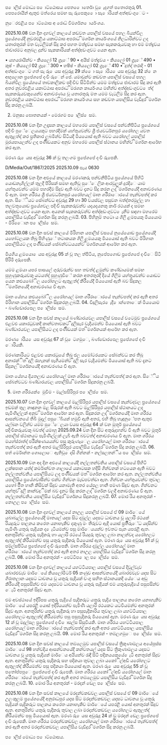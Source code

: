 ප ොලිස් මොධ්‍ය ප ොට්ඨොසය පෙත ෙොර්තො වූ ෙැදගත් පතොරතුරු 01. පෙපරොයින් ඇතුළු මත්රෙය සමඟ සැ රුපෙකු ෙො සැ ොරියක් අත්අඩංගුෙට -

නුෙරඑළිය ප ොට්ඨොස අ රොධ්‍ විමර්ශන ොර්යංශය.

2025.10.08 වන දින දහවල් කාලයේ කඩවත යපාලිස් වසයේ පහල බියන්විල ප්‍රයේශයේදී නුවරඑළිය යකාට්ඨාස අපරාධ ිමර්ශන කාර්යංශයේ නිලධාරින්වට ලද යතාරතුරක් මත වැටලීමක් සිදු කර පහත මත්ද්‍රවය සමඟ සැකකරුයවකු හා එම මත්ද්‍රවය ජාවාරමට අනුබල දුන්ව සැකකාරියක් අත්ද්‍අඩංගුවට යෙන ඇත.

• යහයරායින්ව - කියලෝ 12 ග්‍රෑේ 90 • අයිස් මත්ද්‍රවය - කියලෝ 01 ග්‍රෑේ 490 • කුෂ් - කියලෝ 02 ග්‍රෑේ 300 • හෂීෂ් - කියලෝ 02 ග්‍රෑේ 410 • ිදුත්ද්‍ තරාදි - 01 අත්අඩංගුෙට ගත් සැ රු ෙයස අවුරුදු 29 ක් ෙො සැ ොරිය ෙයස අවුරුදු 32 ක් ෙන අඟුලොන ප්‍රපේශපේ දංචි රුෙන් පේ. යමාවුන්ව කඩවත යපාලිස් වසයේ පහල බියන්විල ප්‍රයේශයේ තාවකාලිකව පදිංචිව සිටිමින්ව යමම මත්ද්‍රවය ජාවාරම සිදු කර ඇති අතර නුවරඑළිය යකාට්ඨාස අපරාධ ිමරශන කාර්යංශය මඟින්ව අත්ද්‍අඩංගුවට ෙත්ද්‍ සැකකරුයවකුයෙන්ව අනාවරණය වූ යතාරතුරු මත යමම වැටලීම සිදු කර ඇත. නුවරඑළිය යකාට්ඨාස අපරාධ ිමරශන කාර්යංශය සහ කඩවත යපාලිසිය වැඩිදුර ිමර්ශන සිදු කරනු ලබයි.

02. මනුෂ්‍ය ඝොතනයක් - මෙරගම ප ොලිස් ෙසම.

2025.10.08 වන දින උදෑසන කාලයේ මහරෙම යපාලිස් වසයේ පන්වනිපිටිය ප්‍රයේශයේ පදිංචි පුේෙලයයකුට පහරදීමක් යහ්තුයවන්ව ශ්‍රී ජයවර්ධනපුර යරෝහල යවත ඇතුළත්ද්‍ කර ප්‍රතිකාර ලබමින්ව සිටියදී මියයොස් ඇති බවට යරෝහල් යපාලිස් මුරයපායලන්ව ලද පණිිඩයකට අනුව මහරෙම යපාලිස් ස්ථානය මඟින්ව ිමර්ශන ආරේභ කර ඇත.

මරණ රු ෙයස අවුරුදු 36 ක් වූ තලංගම ප්‍රපේශපේ දංචි රුපෙකි.

D/Media/Out/1867/2025 2025.10.09 පැය 0630

2025.10.08 වන දින අළුයේ කාලයේ මරණකරු පන්වනිපිටිය ප්‍රයේශයේ පිහිටි යොඩනැගිල්ලක් තුලදී පිරිසක් සමඟ ඇතිවූ පුේෙලික ආරවුලක් දුරදිෙ යාම යහ්තුයවන්ව යමම පහරදීම සිදුව ඇති බවට දැනට සිදු කරන ලද ිමර්ශනයේදී අනාවරණය වී ඇත. මෘත ශරීරය ශ්‍රී ජයවර්ධනපුර යරෝහයල් මෘත ශරීරාොරයේ තැන්වපත්ද්‍ කර ඇත. සිේියට සේබන්වධ අවුරුදු 29 හා 30 වයස්වල පසුවන බත්ද්‍තරමුල්ල හා තලවතුයොඩ ප්‍රයේශවල පදිංචි සැකකරුවන්ව යදයදයනකු කාර් රථයක් ද සමඟ අත්ද්‍අඩංගුවට යෙන ඇත. අයනක් සැකකරුවන්ව අත්ද්‍අඩංගුවට ෙැනීම සඳහා මහරෙම යපාලිසිය වැඩිදුර ිමර්ශන සිදු කරනු ලබයි. 03. පිහිනුම් තටො ය ගිලී ළමපයකු මියයොම - මිරිෙොන ප ොලිස් ෙසම.

2025.10.08 වන දින සවස් කාලයේ මිරිහාන යපාලිස් වසයේ නුයේයොඩ ප්‍රයේශයේදී යහෝටලයක තිබූ පිහිණුේ තටාකයක ගිලී ළමයයකු මියයොස් ඇති බවට මිරිහාන යපාලිසියට ලද පණිිඩයක් සේබන්වධයයන්ව ිමර්ශනයක් ආරේභ කර ඇත.

මියගිය ළමයො ෙයස අවුරුදු 05 ක් වූ තල ත්පිටිය, නුපේපගොඩ ප්‍රපේශපේ දංචිෙ සිටි පිරිමි දරුපෙකි.

යමම ළමයා යපර පාසයල් ගුරුවරුන්ව සහ තවත්ද්‍ ළමුන්ව කණ්ඩායමක් සමඟ පුහුණුකරුයවකු යටයත්ද්‍ පුහුණුවීේ කරන අතරතුරදී දියේ ගිලීම යහ්තුයවන්ව යොඩට යෙන කළුයබෝිල යරෝහලට ඇතුළත්ද්‍ කිරීයේදී මියයොස් ඇති බව සිදුකල ිමර්ශනයේදී අනාවරණය වී ඇත.

මෘත යේහය කළුයබෝිල යරෝහයල් මෘත ශරීරාොරයේ තැන්වපත්ද්‍ කර ඇති අතර මිරිහාන යපාලිසිය ිමර්ශන සිදුකරනු ලබයි. 04. විදුලිසැර ෙැදී ොන්තොෙක් මියයොම - බණ්ඩොරපෙල ප ොලිස් ෙසම.

2025.10.08 වන දින සවස් කාලයේ බණ්ඩාරයවල යපාලිස් වසයේ වටෙමුව ප්‍රයේශයේ එළවළු යකාරටුවකදී කාන්වතාවකට ිදුලිසැර වැදීයමන්ව මියයොස් ඇති බවට බණ්ඩාරයවල යපාලිසියට ලද පණිිඩයක් මත ිමර්ශනයක් ආරේභ කර ඇත.

මරණ ොරිය ෙයස අවුරුදු 67 ක් වූ ෙටගමුෙ, බණ්ඩොරපෙල ප්‍රපේශපේ දංචි ොරියකි.

මරණකාරියට එළවළු යකාරටුයේ තිබූ ජල යමෝටරයකට සේබන්වධ කර තිබූ අනාරක්ිත ිදුලි රැහැනක් පෑගීයමන්ව ිදුලි සැර වැදීයමන්ව මියයොස් ඇති බව දැනට සිදුකල ිමර්ශනයේදී අනාවරණය වී ඇත.

මෘත යේහය දියතලාව යරෝහයල් මෘත ශරීරාොරයේ තැන්වපත්ද්‍ කර ඇත. සිේිය සේබන්වධව බණ්ඩාරයවල යපාලිසිය ිමර්ශන සිදුකරනු ලබයි.

05. මෘත ශරීරයක් ෙමුවීම - මැල්සසිරිපුර ප ොලිස් ෙසම.

2025.10.07 වන දින දහවල් කාලයේ මැල්සිරිපුර යපාලිස් වසයේ කැන්වදවල ප්‍රයේශයේ ඉඩමක් තුල නාඳුනන මළ සිරුරක් ඇති බවට මැල්සිරිපුර යපාලිස් ස්ථානයට ලද පැමිණිල්ලක් අනුව ිමර්ශන ආරේභ කර ඇත. සිදුකරන ලද ිමර්ශනයේදී මෘත ශරීරය ආසන්වනයේ තිබී මුදල් පසුේබියක් හමුවී ඇති අතර, එහි තිබූ හැඳුනුේපත ඇතුළු යල්ඛන වලින්ව යමම පුේෙලයා වයස අවුරුදු 64 ක් වන මූතූර් ප්‍රයේශයේ පදිංචිකරුයවකු බවත්ද්‍ යමාහු 2025.09.24 වන දින සිට අතුරුදහන්ව වී ඇති බවට මූතූර් යපාලිස් ස්ථානයට පැමිණිල්ලක් ලැබී ඇති බවටත්ද්‍ අනාවරණය වී ඇත. මෘත ශරීරය මයහ්ස්රාත්ද්‍ පරීක්ෂණයයන්ව පසු කුරුණෑෙල යරෝහයල් මෘත ශරීරාොරයේ තැන්වපත්ද්‍ කර ඇති අතර මැල්සිරිපුර යපාලිසිය වැඩිදුර ිමර්ශන සිදු කරනු ලබයි. 06. පත් ර්මොන්ත ශොලොෙ ඇතිවූ ෙදසි ගින්නක් - නල්සලතන්ිය ප ොලිස් ෙසම.

2025.10.09 වන අද දින අළුයේ කාලයේදී නල්ලතන්වනිය යපාලිස් වසයේ පිහිටි ලක්ෂපාන යත්ද්‍ කර්මාන්වත ශාලායේ යකාටසක හදිසි ගින්වනක් හටයෙන ඇති බවට නල්ලතන්වනිය යපාලිසියට ලද පණිිඩයක් මත ිමර්ශන ආරේභ කර ඇත. නල්ලතන්වනිය යපාලිසිය ප්‍රයේශවාසීන්ව එක්ව ගින්වන මැඩපවත්ද්‍වා ඇත. ගින්වන යහ්තුයවන්ව තුවාල යහෝ ජිිත හානි කිසිවක් සිදුව යනාමැති අතර යේපල හානි පමණ සිදුව ඇත. ගින්වනට යහ්තුව ිදුලි කාන්වදුිමක් බව දැනට සිදු කරන ලද ිමර්ශන වලදී අනාවරණය වී ඇත. නල්ලතන්වනිය යපාලිසිය වැඩිදුර ිමර්ශනය සිදුකරනු ලබයි. 07. මොර රිය අනතුරක් - නොඋල ප ොලිස් ෙසම.

2025.10.08 වන දින දහවල් කාලයේ නාඋල යපාලිස් වසයේ ඒ 09 මාර්ෙයේ යබාබැල්ල ප්‍රයේශයේදී මාතයල් යදස සිට දඹුල්ල යදසට ධාවනය වූ යලාරි රථයක් රියදුරුට පාලනය කරෙත යනාහැකිව දකුණු මං තීරුවට ඇදී යොස් ප්‍රතිිරුේධ යදසින්ව පැමිණි යතුරු පැදියක ද ෙැටීයමන්ව පසු මාර්ෙයයන්ව ඉවතට පැන යපරළී ඇත. අනතුරින්ව යතුරු පැදිකරු හා යලාරි රථයේ රියදුරු තුවාල ලබා නාලන්වද යරෝහලට ඇතුලත්ද්‍ කිරීයමන්ව පසු යතුරු පැදිකරු මියයොස් ඇත. මරණ රු ෙයස අවුරුදු 51 ක් වූ පම්ල්සපිටිය ප්‍රපේශපේ දංචි රුපෙකි. මෘත ශරීරය දඹුල්ල යරෝහයල් මෘත ශරීරාොරයේ තැන්වපත්ද්‍ කර ඇති අතර නාඋල යපාලිසිය වැඩිදුර ිමර්ශන සිදු කරනු ලබයි. 08. මොර රිය අනතුරක් - පෙට්ටිප ොල ප ොලිස් ෙසම.

2025.10.08 වන දින දහවල් කාලයේ යහට්ටියපාල යපාලිස් වසයේ දිවුල්වැව යබාරළුවැව මාර්ෙයේ කියලෝමීටර් 05 කණුව ආසන්වනයේදී යබාරළුවැව යදස සිට ගිරාතලාන යදසට ධාවනය වූ යතුරු පැදියක් වංගු සහිත ස්ථානයකදී යේෙය අඩු කිරීයේදී පසුපසින්ව එම යදසටම ධාවනය වූ යතුරු පැදියක් එම යතුරුපැදියේ පසුපසින්ව ෙැටී අනතුරක් සිදුව ඇත.

එම අවස්ථායේ ඉදිරිපස යතුරු පැදියේ පැදිකරුට යතුරු පැදිය පාලනය කරෙත යනාහැකිව මාර්ෙයේ යපරළී යොස් ඉදිරියයන්ව පැමිණි යලාරි රථයකට යටවීයමන්ව අනතුරක් සිදුව ඇත. අනතුරින්ව යතුරු පැදිකරු හා පසුපැදිකාරිය තුවාල ලබා යහට්ටියපාල යරෝහලට ඇතුලත්ද්‍ කිරීයමන්ව පසු පසුපැදිකරු මියයොස් ඇත. මරණ රු ෙයස අවුරුදු 12 ක් වූ මදුල්සල ප්‍රපේශපේ දංචි ොසල්ස සිසුවියකි. මෘත ශරීරය යහට්ටියපාල යරෝහයල් මෘත ශරීරාොරයේ තැන්වපත්ද්‍ කර ඇති අතර යහට්ටියපාල යපාලිසිය වැඩිදුර ිමර්ශන සිදු කරනු ලබයි. 09. මොර රිය අනතුරක් - තඹලගමුෙ ප ොලිස් ෙසම.

2025.10.08 වන දින සවස් කාලයේ තඹලෙමුව යපාලිස් වසයේ ත්‍රිකුණාමලය අයේපුස්ස මාර්ෙයේ 98 හන්වදිය ආසන්වනයේදී කන්වතයල් යදස සිට ත්‍රිකුණාමලය යදසට ධාවනය වූ යතුරු පැදියක් මාර්ෙය අයියන්ව රැඳී සිටි පදිකයයකුයේ ෙැටී අනතුරක් සිදුව ඇත. අනතුරින්ව යතුරු පැදිකරු සහ පදිකයා තුවාල ලබා යකෝිල්අඩි යරෝහලට ඇතුලත්ද්‍ කිරීයමන්ව පසු පදිකයා මියයොස් ඇත. මරණ රු ෙයස අවුරුදු 55 ක් වූ පතෝප්පපුෙ ප්‍රපේශපේ දංචි රුපෙකි. මෘත ශරීරය යකෝිල්අඩි යරෝහයල් මෘත ශරීරාොරයේ තැන්වපත්ද්‍ කර ඇති අතර තඹලෙමුව යපාලිසිය වැඩිදුර ිමර්ශන සිදු කරනු ලබයි. 10. මොර රිය අනතුරක් - මරදන් ඩෙල ප ොලිස් ෙසම.

2025.10.08 වන දින සවස් කාලයේ මරදන්වකඩවල යපාලිස් වසයේ ඒ 09 මාර්ෙයේ උලංකුලම ප්‍රයේශයේදී අනුරාධපුර යදස සිට මරදන්වකඩවල යදසට ධාවනය වූ යතුරු පැදියක් පැදිකරුට පාලනය කරෙත යනාහැකිව මාර්ෙයේ යපරළී යොස් අනතුරක් සිදුව ඇත. අනතුරින්ව යතුරු පැදිකරු තුවාල ලබා මරදන්වකඩවල යරෝහලට ඇතුලත්ද්‍ කිරීයමන්ව පසු මියයොස් ඇත. මරණ රු ෙයස අවුරුදු 24 ක් වූ මරදන් ඩෙල ප්‍රපේශපේ දංචි රුපෙකි. මෘත ශරීරය මරදන්වකඩවල යරෝහයල් මෘත ශරීරාොරයේ තැන්වපත්ද්‍ කර ඇති අතර මරදන්වකඩවල යපාලිසිය වැඩිදුර ිමර්ශන සිදු කරනු ලබයි.

ප ොලිස් මොධ්‍ය ප ොට්ඨොසය.
